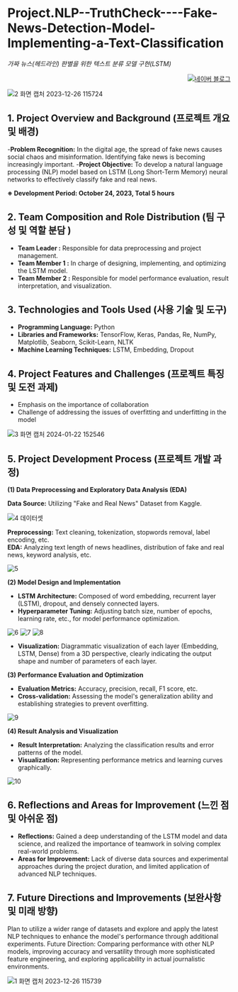 # Project.NLP--TruthCheck----Fake-News-Detection-Model-Implementing-a-Text-Classification
_가짜 뉴스(헤드라인) 판별을 위한  텍스트 분류 모델 구현(LSTM)_
<p align="right">
  <a href="https://blog.naver.com/pixelwizard/223301468800">
    <img src="https://img.shields.io/badge/한국어%20번역본-03C75A?style=flat-square&logo=Naver&logoColor=white" alt="네이버 블로그">
  </a> </p>  
  
![2 화면 캡처 2023-12-26 115724](https://github.com/pixelwizard2/Project.NLP--TruthCheck----Fake-News-Detection-Model-Implementing-a-Text-Classification/assets/138272416/dc295631-4fa1-40ff-8e04-7a4e37920692)

## 1. Project Overview and Background (프로젝트 개요 및 배경)

-**Problem Recognition:** In the digital age, the spread of fake news causes social chaos and misinformation. Identifying fake news is becoming increasingly important.
-**Project Objective:** To develop a natural language processing (NLP) model based on LSTM (Long Short-Term Memory) neural networks to effectively classify fake and real news.

**※ Development Period: October 24, 2023, Total 5 hours**


## 2. Team Composition and Role Distribution (팀 구성 및 역할 분담 )

- **Team Leader :** Responsible for data preprocessing and project management.
- **Team Member 1 :** In charge of designing, implementing, and optimizing the LSTM model.
- **Team Member 2 :** Responsible for model performance evaluation, result interpretation, and visualization.


## 3. Technologies and Tools Used (사용 기술 및 도구)

- **Programming Language:** Python
- **Libraries and Frameworks:** TensorFlow, Keras, Pandas, Re, NumPy, Matplotlib, Seaborn, Scikit-Learn, NLTK
- **Machine Learning Techniques:** LSTM, Embedding, Dropout


## 4. Project Features and Challenges (프로젝트 특징 및 도전 과제)

- Emphasis on the importance of collaboration 
- Challenge of addressing the issues of overfitting and underfitting in the model

![3 화면 캡처 2024-01-22 152546](https://github.com/pixelwizard2/Project.NLP--TruthCheck----Fake-News-Detection-Model-Implementing-a-Text-Classification/assets/138272416/4ffcc76d-4fd1-4234-b096-b8a6efe55928)

## 5. Project Development Process (프로젝트 개발 과정)

**(1) Data Preprocessing and Exploratory Data Analysis (EDA)**

**Data Source:** Utilizing "Fake and Real News" Dataset from Kaggle.

![4 데이터셋](https://github.com/pixelwizard2/Project.NLP--TruthCheck----Fake-News-Detection-Model-Implementing-a-Text-Classification/assets/138272416/b5bf1617-d646-476f-b52f-ce5da20f5fdc)

**Preprocessing:** Text cleaning, tokenization, stopwords removal, label encoding, etc.  
**EDA:** Analyzing text length of news headlines, distribution of fake and real news, keyword analysis, etc.

![5](https://github.com/pixelwizard2/Project.NLP--TruthCheck----Fake-News-Detection-Model-Implementing-a-Text-Classification/assets/138272416/c5e59dda-0988-48aa-bb9b-051dd508e6e8)


**(2) Model Design and Implementation**

- **LSTM Architecture:** Composed of word embedding, recurrent layer (LSTM), dropout, and densely connected layers.
- **Hyperparameter Tuning:** Adjusting batch size, number of epochs, learning rate, etc., for model performance optimization.

![6](https://github.com/pixelwizard2/Project.NLP--TruthCheck----Fake-News-Detection-Model-Implementing-a-Text-Classification/assets/138272416/199d4227-72d4-46cc-966e-5cc7fd759b67)
![7](https://github.com/pixelwizard2/Project.NLP--TruthCheck----Fake-News-Detection-Model-Implementing-a-Text-Classification/assets/138272416/5d23652c-a807-41b9-97cb-3940abdb0e99)
![8](https://github.com/pixelwizard2/Project.NLP--TruthCheck----Fake-News-Detection-Model-Implementing-a-Text-Classification/assets/138272416/ff43a2d6-b815-40ed-a544-79d4cc9aa434)


- **Visualization:** Diagrammatic visualization of each layer (Embedding, LSTM, Dense) from a 3D perspective, clearly indicating the output shape and number of parameters of each layer.



**(3) Performance Evaluation and Optimization**

- **Evaluation Metrics:** Accuracy, precision, recall, F1 score, etc.
- **Cross-validation:** Assessing the model's generalization ability and establishing strategies to prevent overfitting.

![9](https://github.com/pixelwizard2/Project.NLP--TruthCheck----Fake-News-Detection-Model-Implementing-a-Text-Classification/assets/138272416/0837ba1c-e36e-40a5-b268-d65bbe3f1f01)


**(4) Result Analysis and Visualization**

- **Result Interpretation:** Analyzing the classification results and error patterns of the model.
- **Visualization:** Representing performance metrics and learning curves graphically.

![10](https://github.com/pixelwizard2/Project.NLP--TruthCheck----Fake-News-Detection-Model-Implementing-a-Text-Classification/assets/138272416/49307ebe-d542-4e35-9a90-d899ba943d66)

## 6. Reflections and Areas for Improvement (느낀 점 및 아쉬운 점)

- **Reflections:** Gained a deep understanding of the LSTM model and data science, and realized the importance of teamwork in solving complex real-world problems.
- **Areas for Improvement:** Lack of diverse data sources and experimental approaches during the project duration, and limited application of advanced NLP techniques.



## 7. Future Directions and Improvements (보완사항 및 미래 방향)

Plan to utilize a wider range of datasets and explore and apply the latest NLP techniques to enhance the model's performance through additional experiments.
Future Direction: Comparing performance with other NLP models, improving accuracy and versatility through more sophisticated feature engineering, and exploring applicability in actual journalistic environments.

![1 화면 캡처 2023-12-26 115739](https://github.com/pixelwizard2/Project.NLP--TruthCheck----Fake-News-Detection-Model-Implementing-a-Text-Classification/assets/138272416/db00524b-2cb1-4c4c-a2b6-0d8d18a4102d)
